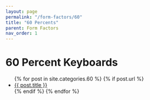 ```yaml
---
layout: page
permalink: "/form-factors/60"
title: "60 Percents"
parent: Form Factors
nav_order: 1
---
```

# 60 Percent Keyboards

<ul>
  {% for post in site.categories.60 %}
    {% if post.url %}
        <li><a href="{{ post.url }}">{{ post.title }}</a></li>
    {% endif %}
  {% endfor %}
</ul>
